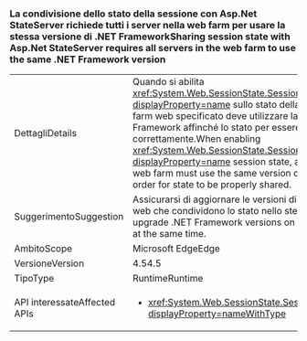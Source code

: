 ### <a name="sharing-session-state-with-aspnet-stateserver-requires-all-servers-in-the-web-farm-to-use-the-same-net-framework-version"></a><span data-ttu-id="764ee-101">La condivisione dello stato della sessione con Asp.Net StateServer richiede tutti i server nella web farm per usare la stessa versione di .NET Framework</span><span class="sxs-lookup"><span data-stu-id="764ee-101">Sharing session state with Asp.Net StateServer requires all servers in the web farm to use the same .NET Framework version</span></span>

|   |   |
|---|---|
|<span data-ttu-id="764ee-102">Dettagli</span><span class="sxs-lookup"><span data-stu-id="764ee-102">Details</span></span>|<span data-ttu-id="764ee-103">Quando si abilita <xref:System.Web.SessionState.SessionStateMode.StateServer?displayProperty=name> sullo stato della sessione, tutti i server nella farm web specificato deve utilizzare la stessa versione di .NET Framework affinché lo stato per essere condivisi correttamente.</span><span class="sxs-lookup"><span data-stu-id="764ee-103">When enabling <xref:System.Web.SessionState.SessionStateMode.StateServer?displayProperty=name> session state, all of the servers in the given web farm must use the same version of the .NET Framework in order for state to be properly shared.</span></span>|
|<span data-ttu-id="764ee-104">Suggerimento</span><span class="sxs-lookup"><span data-stu-id="764ee-104">Suggestion</span></span>|<span data-ttu-id="764ee-105">Assicurarsi di aggiornare le versioni di .NET Framework nei server web che condividono lo stato nello stesso momento.</span><span class="sxs-lookup"><span data-stu-id="764ee-105">Be sure to upgrade .NET Framework versions on web servers that share state at the same time.</span></span>|
|<span data-ttu-id="764ee-106">Ambito</span><span class="sxs-lookup"><span data-stu-id="764ee-106">Scope</span></span>|<span data-ttu-id="764ee-107">Microsoft Edge</span><span class="sxs-lookup"><span data-stu-id="764ee-107">Edge</span></span>|
|<span data-ttu-id="764ee-108">Versione</span><span class="sxs-lookup"><span data-stu-id="764ee-108">Version</span></span>|<span data-ttu-id="764ee-109">4.5</span><span class="sxs-lookup"><span data-stu-id="764ee-109">4.5</span></span>|
|<span data-ttu-id="764ee-110">Tipo</span><span class="sxs-lookup"><span data-stu-id="764ee-110">Type</span></span>|<span data-ttu-id="764ee-111">Runtime</span><span class="sxs-lookup"><span data-stu-id="764ee-111">Runtime</span></span>|
|<span data-ttu-id="764ee-112">API interessate</span><span class="sxs-lookup"><span data-stu-id="764ee-112">Affected APIs</span></span>|<ul><li><xref:System.Web.SessionState.SessionStateMode.StateServer?displayProperty=nameWithType></li></ul>|

